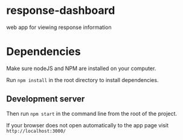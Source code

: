 # response-dashboard
 web app for viewing response information

# Dependencies
 
Make sure nodeJS and NPM are installed on your computer.

Run `npm install` in the root directory to install dependencies.

## Development server

Then run `npm start` in the command line from the root of the project.

If your browser does not open automatically to the app page visit `http://localhost:3000/`
